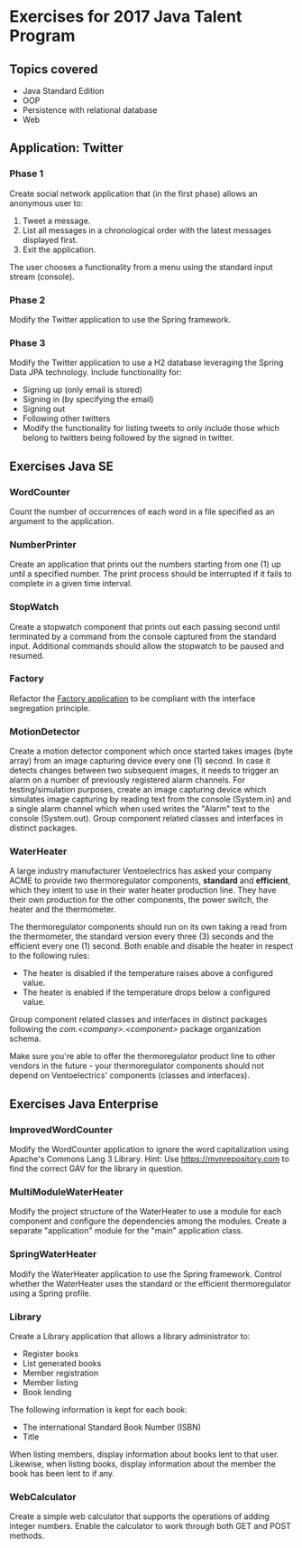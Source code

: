 # Exercises for 2017 Java Talent Program

## Topics covered
- Java Standard Edition
- OOP
- Persistence with relational database
- Web

## Application: Twitter

### Phase 1
Create social network application that (in the first phase) allows an anonymous user to:

1. Tweet a message.
2. List all messages in a chronological order with the latest messages displayed first.
3. Exit the application.

The user chooses a functionality from a menu using the standard input stream (console).

### Phase 2
Modify the Twitter application to use the Spring framework.

### Phase 3
Modify the Twitter application to use a H2 database leveraging the Spring Data JPA technology. Include functionality for:

- Signing up (only email is stored)
- Signing in (by specifying the email)
- Signing out
- Following other twitters
- Modify the functionality for listing tweets to only include those which belong to twitters being followed by the signed in twitter.

## Exercises Java SE

### WordCounter
Count the number of occurrences of each word in a file specified as an argument to the application. 

### NumberPrinter
Create an application that prints out the numbers starting from one (1) up until a specified number.
The print process should be interrupted if it fails to complete in a given time interval.

### StopWatch
Create a stopwatch component that prints out each passing second until terminated by a command from the console captured from the standard input.
Additional commands should allow the stopwatch to be paused and resumed. 

### Factory
Refactor the [Factory application](https://github.com/nikola-zivkov/svs-talent/tree/master/01.%20Java%20SE/Code/15.02%20-%20Exercise%20-%20Factory%20(ISP)/Factory.Bad/src "Factory (ISP)/Factory.Bad") to be compliant with the interface segregation principle.

### MotionDetector
Create a motion detector component which once started takes images (byte array) from an image capturing device every one (1) second. In case it detects changes between two subsequent images, it needs to trigger an alarm on a number of previously registered alarm channels.
For testing/simulation purposes, create an image capturing device which simulates image capturing by reading text from the console (System.in) and a single alarm channel which when used writes the "Alarm" text to the console (System.out). Group component related classes and interfaces in distinct packages.

### WaterHeater
A large industry manufacturer Ventoelectrics has asked your company ACME to provide two thermoregulator components, **standard** and **efficient**, which they intent to use in their water heater production line. They have their own production for the other components, the power switch, the heater and the thermometer.

The thermoregulator components should run on its own taking a read from the thermometer, the standard version every three (3) seconds and the efficient every one (1) second. Both enable and disable the heater in respect to the following rules:

- The heater is disabled if the temperature raises above a configured value.
- The heater is enabled if the temperature drops below a configured value.

Group component related classes and interfaces in distinct packages following the *com.<company\>.<component\>* package organization schema.

Make sure you're able to offer the thermoregulator product line to other vendors in the future - your thermoregulator components should not depend on Ventoelectrics' components (classes and interfaces).

## Exercises Java Enterprise

### ImprovedWordCounter
Modify the WordCounter application to ignore the word capitalization using Apache's Commons Lang 3 Library. Hint: Use https://mvnrepository.com to find the correct GAV for the library in question.

### MultiModuleWaterHeater
Modify the project structure of the WaterHeater to use a module for each component and configure the dependencies among the modules. Create a separate "application" module for the "main" application class.

### SpringWaterHeater
Modify the WaterHeater application to use the Spring framework. Control whether the WaterHeater uses the standard or the efficient thermoregulator using a Spring profile.

### Library
Create a Library application that allows a library administrator to:

- Register books
- List generated books
- Member registration
- Member listing
- Book lending

The following information is kept for each book:

- The international Standard Book Number (ISBN)
- Title

When listing members, display information about books lent to that user. Likewise, when listing books, display information about the member the book has been lent to if any.

### WebCalculator
Create a simple web calculator that supports the operations of adding integer numbers. Enable the calculator to work through both GET and POST methods.